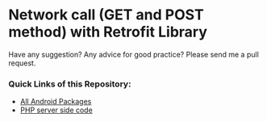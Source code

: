 # Network call (GET and POST method) with Retrofit Library

Have any suggestion? Any advice for good practice? Please send me a pull request.

### Quick Links of this Repository:
- [All Android Packages](https://github.com/hasancse91/retrofit-implementation/tree/master/Android%20Code/app/src/main/java/com/hellohasan/networkcallwithretrofit)
- [PHP server side code](https://github.com/hasancse91/retrofit-implementation/tree/master/PHP%20Code)
